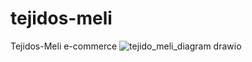 # tejidos-meli
Tejidos-Meli e-commerce
![tejido_meli_diagram drawio](https://user-images.githubusercontent.com/16330583/141687827-4a2b2d36-c692-46f1-8e15-9a3bbdcd321b.png)
